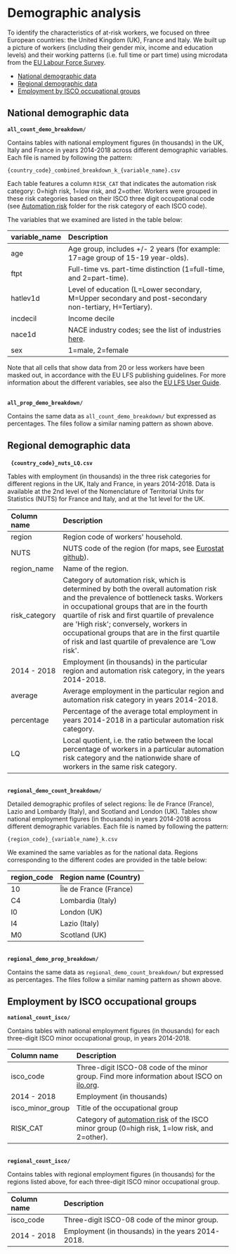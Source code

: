 # Demographic analysis

To identify the characteristics of at-risk workers, we focused on three European countries: the United Kingdom (UK), France and Italy. We built up a picture of workers (including their gender mix, income and education levels) and their working patterns (i.e. full time or part time) using microdata from the [EU Labour Force Survey](https://ec.europa.eu/eurostat/web/microdata/european-union-labour-force-survey).

- [National demographic data](#nat_demo)
- [Regional demographic data](#reg_demo)
- [Employment by ISCO occupational groups](#isco)

<a name="nat_demo"></a>
## National demographic data

**`all_count_demo_breakdown/`**

Contains tables with national employment figures (in thousands) in the UK, Italy and France in years 2014-2018 across different demographic variables. Each file is named by following the pattern:

```
{country_code}_combined_breakdown_k_{variable_name}.csv
```

Each table features a column `RISK_CAT` that indicates the automation risk category: 0=high risk, 1=low risk, and 2=other. Workers were grouped in these risk categories based on their ISCO three digit occupational code (see [Automation risk](https://github.com/nestauk/mapping-career-causeways/tree/main/Supplementary_online_data/Automation_risk/) folder for the risk category of each ISCO code).

 The variables that we examined are listed in the table below:

| variable_name   | Description   |  
|:---------------|:---------------|
| age   | Age group, includes +/- 2 years (for example: 17=age group of 15-19 year-olds). |   
|ftpt  | Full-time vs. part-time distinction (1=full-time, and 2=part-time). |   
| hatlev1d | Level of education (L=Lower secondary, M=Upper secondary and post-secondary non-tertiary, H=Tertiary). |
| incdecil | Income decile |
| nace1d | NACE industry codes; see the list of industries [here](https://en.wikipedia.org/wiki/Statistical_Classification_of_Economic_Activities_in_the_European_Community). |
| sex | 1=male, 2=female |  

Note that all cells that show data from 20 or less workers have been masked out, in accordance with the EU LFS publishing guidelines. For more information about the different variables, see also the [EU LFS User Guide](https://ec.europa.eu/eurostat/documents/1978984/6037342/EULFS-Database-UserGuide.pdf).

&nbsp;  
**`all_prop_demo_breakdown/`**

Contains the same data as `all_count_demo_breakdown/` but expressed as percentages. The files follow a similar naming pattern as shown above.

<a name="reg_demo"></a>
## Regional demographic data

&nbsp;
**`{country_code}_nuts_LQ.csv`**  

Tables with employment (in thousands) in the three risk categories for different regions in the UK, Italy and France, in years 2014-2018.  Data is available at the 2nd level of the Nomenclature of Territorial Units for Statistics (NUTS) for France and Italy, and at the 1st level for the UK.

| Column name | Description   |  
|:---------------|:---------------|
| region | Region code of workers' household. |   
| NUTS  | NUTS code of the region (for maps, see [Eurostat github](https://github.com/eurostat/Nuts2json)). |   
| region_name | Name of the region. |
| risk_category | Category of automation risk, which is determined by both the overall automation risk and the prevalence of bottleneck tasks. Workers in occupational groups that are in the fourth quartile of risk and first quartile of prevalence are 'High risk'; conversely, workers in occupational groups that are in the first quartile of risk and last quartile of prevalence are 'Low risk'. |
| 2014 - 2018 | Employment (in thousands) in the particular region and automation risk category, in the years 2014-2018. |
| average | Average employment in the particular region and automation risk category in years 2014-2018. |
| percentage | Percentage of the average total employment in years 2014-2018 in a particular automation risk category.  |
| LQ | Local quotient, i.e. the ratio between the local percentage of workers in a particular automation risk category and the nationwide share of workers in the same risk category. |

&nbsp;  
**`regional_demo_count_breakdown/`**

Detailed demographic profiles of select regions: Île de France (France), Lazio and Lombardy (Italy), and Scotland and London (UK). Tables show national employment figures (in thousands) in years 2014-2018 across different demographic variables. Each file is named by following the pattern:

```
{region_code}_{variable_name}_k.csv
```

We examined the same variables as for the national data. Regions corresponding to the different codes are provided in the table below:

| region_code   | Region name (Country)   |  
|:---------------|:---------------|
| 10   | Île de France (France) |   
| C4  | Lombardia (Italy) |   
| I0 | London (UK) |
| I4 | Lazio (Italy) |
| M0 | Scotland (UK)  |

&nbsp;  
**`regional_demo_prop_breakdown/`**

Contains the same data as `regional_demo_count_breakdown/` but expressed as percentages. The files follow a similar naming pattern as shown above.

<a name="isco"></a>
## Employment by ISCO occupational groups

**`national_count_isco/`**

Contains tables with national employment figures (in thousands) for each three-digit ISCO minor occupational group, in years 2014-2018.

| Column name   | Description   |  
|:---------------|:---------------|
|isco_code   | Three-digit ISCO-08 code of the minor group. Find more information about ISCO on [ilo.org](https://www.ilo.org/public/english/bureau/stat/isco/isco08/). |
| 2014 - 2018 | Employment (in thousands) |
|isco_minor_group | Title of the occupational group |
| RISK_CAT| Category of [automation risk](https://github.com/nestauk/mapping-career-causeways/tree/main/Supplementary_online_data/Automation_risk/) of the ISCO minor group (0=high risk, 1=low risk, and 2=other). |

&nbsp;  
**`regional_count_isco/`**

Contains tables with regional employment figures (in thousands) for the regions listed above, for each three-digit ISCO minor occupational group.

| Column name   | Description   |  
|:---------------|:---------------|
|isco_code   | Three-digit ISCO-08 code of the minor group.|
| 2014 - 2018 | Employment (in thousands) in the years 2014-2018.  |
